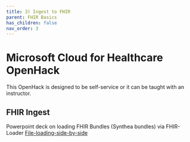```yaml
---
title: 3) Ingest to FHIR
parent: FHIR Basics
has_children: false
nav_order: 3
---
```


# Microsoft Cloud for Healthcare OpenHack
This OpenHack is designed to be self-service or it can be taught with an instructor.   

## FHIR Ingest 

Powerpoint deck on loading FHIR Bundles (Synthea bundles) via FHIR-Loader
[File-loading-side-by-side](./assets/ppts/File-loading-side-by-side.pptx)

